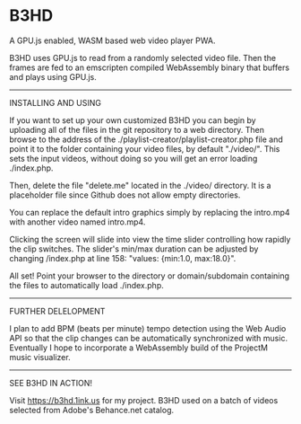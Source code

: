 # B3HD


A GPU.js enabled, WASM based web video player PWA.

B3HD uses GPU.js to read from a randomly selected video file. Then the frames are fed to an emscripten compiled WebAssembly binary that buffers and plays using GPU.js.

----
INSTALLING AND USING

If you want to set up your own customized B3HD you can begin by uploading all of the files in the git repository to a web directory. Then browse to the address of the ./playlist-creator/playlist-creator.php file and point it to the folder containing your video files, by default "./video/". This sets the input videos, without doing so you will get an error loading ./index.php.

Then, delete the file "delete.me" located in the ./video/ directory. It is a placeholder file since Github does not allow empty directories.

You can replace the default intro graphics simply by replacing the intro.mp4 with another video named intro.mp4.

Clicking the screen will slide into view the time slider controlling how rapidly the clip switches. The slider's min/max duration can be adjusted by changing /index.php at line 158: "values: {min:1.0, max:18.0}".

All set! Point your browser to the directory or domain/subdomain containing the files to automatically load ./index.php.

----
FURTHER DELELOPMENT

I plan to add BPM (beats per minute) tempo detection using the Web Audio API so that the clip changes can be automatically synchronized with music. Eventually I hope to incorporate a WebAssembly build of the ProjectM music visualizer.

----
SEE B3HD IN ACTION!

Visit https://b3hd.1ink.us for my project. B3HD used on a batch of videos selected from Adobe's Behance.net catalog.

